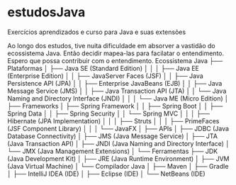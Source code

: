 # estudosJava

Exercícios aprendizados e curso para Java e suas extensões

Ao longo dos estudos, tive nuita dificuldade em absorver a vastidão do ecossistema Java.
Então decidir mapea-las para facilatar o entendimento.
Espero que possa contribuir com o entendimento.
Ecossistema Java
├── Plataformas
│ ├── Java SE (Standard Edition)
│ │
│ ├── Java EE (Enterprise Edition)
│ │ ├── JavaServer Faces (JSF)
│ │ ├── Java Persistence API (JPA)
│ │ ├── Enterprise JavaBeans (EJB)
│ │ ├── Java Message Service (JMS)
│ │ ├── Java Transaction API (JTA)
│ │ └── Java Naming and Directory Interface (JNDI)
│ │
│ └── Java ME (Micro Edition)
│
├── Frameworks
│ ├── Spring Framework
│ │ ├── Spring Boot
│ │ ├── Spring Data
│ │ ├── Spring Security
│ │ └── Spring MVC
│ │
│ ├── Hibernate (JPA Implementation)
│ │
│ ├── Struts
│ │
│ ├── PrimeFaces (JSF Component Library)
│ │
│ └── JavaFX
│
├── APIs
│ ├── JDBC (Java Database Connectivity)
│ ├── JMS (Java Message Service)
│ ├── JTA (Java Transaction API)
│ ├── JNDI (Java Naming and Directory Interface)
│ └── JMX (Java Management Extensions)
│
└── Ferramentas
├── JDK (Java Development Kit)
│ ├── JRE (Java Runtime Environment)
│ ├── JVM (Java Virtual Machine)
│ └── Compilador Java
│
├── Maven
│
├── Gradle
│
├── IntelliJ IDEA (IDE)
│
├── Eclipse (IDE)
│
└── NetBeans (IDE)

